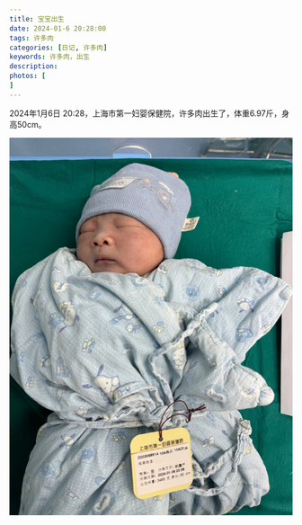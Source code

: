 ```yaml
---
title: 宝宝出生
date: 2024-01-6 20:28:00
tags: 许多肉
categories: [日记, 许多肉]
keywords: 许多肉，出生
description: 
photos: [
]
---
```



2024年1月6日 20:28，上海市第一妇婴保健院，许多肉出生了，体重6.97斤，身高50cm。

![IMG_3833](宝宝出生/IMG_3833.jpg)
